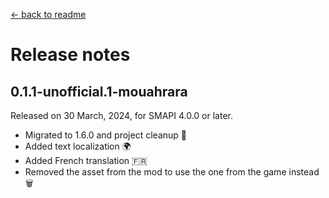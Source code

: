 ﻿[← back to readme](../README.md)

# Release notes

## 0.1.1-unofficial.1-mouahrara
Released on 30 March, 2024, for SMAPI 4.0.0 or later.
* Migrated to 1.6.0 and project cleanup 🚀
* Added text localization 🌍
* Added French translation 🇫🇷
* Removed the asset from the mod to use the one from the game instead 🗑️
